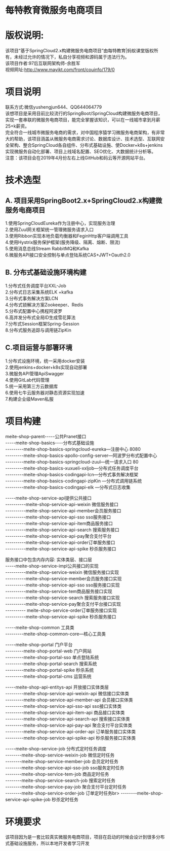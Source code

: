 # 每特教育微服务电商项目
# 版权说明:
该项目“基于SpringCloud2.x构建微服务电商项目”由每特教育|蚂蚁课堂版权所有，未经过允许的情况下，私自分享视频和源码属于违法行为。<br> 
该项目作者:97后互联网架构师-余胜军 <br> 
视频网址:http://www.mayikt.com/front/couinfo/179/0 <br> 
# 项目说明
联系方式:微信yushengjun644、QQ644064779<br> 该想项目是采用目前比较流行的SpringBoot/SpringCloud构建微服务电商项目，实现一套串联的微服务电商项目，能完全掌握该知识，可以在一线城市拿到月薪25+k薪资。<br> 
完全符合一线城市微服务电商的需求，对中国程序猿学习微服务电商架构，有非常大的帮助，该项目涵盖从微服务电商需求讨论、数据库设计、技术选型、互联网安全架构、整合SpringCloud各自组件、分布式基础设施、使Docker+k8s+jenkins实现微服务自动化部署、项目上线域名配置、SEO优化、大数据统计分析等。<br> 
注意：该项目会在2019年4月份左右上线GitHub和码云等开源网站平台。
# 技术选型

## A. 项目采用SpringBoot2.x+SpringCloud2.x构建微服务电商项目
1.使用SpringCloudEureka作为注册中心，实现服务治理<br> 
2.使用Zuul网关框架统一管理微服务请求入口<br> 
3.使用Ribbon实现本地负载均衡器和FeginHttp客户端调用工具<br> 
4.使用Hystrix服务保护框架(服务降级、隔离、熔断、限流)<br> 
5.使用消息总线Stream RabbitMQ和Kafka<br> 
6.微服务API接口安全控制与单点登陆系统CAS+JWT+Oauth2.0<br> 
## B. 分布式基础设施环境构建
1.分布式任务调度平台XXL-Job<br> 
2.分布式日志采集系统ELK +kafka<br> 
3.分布式事务解决方案LCN <br> 
4.分布式锁解决方案Zookeeper、Redis<br> 
5.分布式配置中心携程阿波罗 <br> 
6.高并发分布式全局ID生成雪花算法<br> 
7.分布式Session框架Spring-Session<br> 
8.分布式服务追踪与调用链ZipKin  <br> 

## C.项目运营与部署环境
1.分布式设施环境，统一采用docker安装<br> 
2.使用jenkins+docker+k8s实现自动部署 <br> 
3.微服务API管理ApiSwagger<br> 
4.使用GitLab代码管理 <br> 
5.统一采用第三方云数据库<br> 
6.使用七牛云服务器对静态资源实现加速<br> 
7.构建企业级Maven私服<br> 

# 项目构建

meite-shop-parent-----公共Pranet接口<br> 
-----meite-shop-basics----分布式基础设施<br> 
---------meite-shop-basics-springcloud-eureka—注册中心 8080<br> 
---------meite-shop-basics-apollo-config-server—阿波罗分布式配置中心<br> 
---------meite-shop-basics-springcloud-zuul—统一请求入口 80<br> 
---------meite-shop-basics-xuxueli-xxljob—分布式任务调度平台<br> 
---------meite-shop-basics-codingapi-lcn—分布式事务解决框架<br> 
---------meite-shop-basics-codingapi-zipKin  —分布式调用链系统<br> 
---------meite-shop-basics-codingapi-elk  —分布式日志收集<br> 

-----meite-shop-service-api提供公共接口<br> 
----------meite-shop-service-api-weixin 微信服务接口<br> 
----------meite-shop-service-api-member会员服务接口<br> 
----------meite-shop-service-api-sso  sso服务接口<br> 
----------meite-shop-service-api-item商品服务接口<br> 
----------meite-shop-service-api-search 搜索服务接口<br> 
----------meite-shop-service-api-pay聚合支付平台<br> 
----------meite-shop-service-api-order订单服务接口<br> 
----------meite-shop-service-api-spike 秒杀服务接口<br> 

服务接口中包含内存内容: 实体类层、接口层 <br> 
-----meite-shop-service-impl公共接口的实现<br> 
----------meite-shop-service-weixin 微信服务接口实现<br> 
----------meite-shop-service-member会员服务接口实现<br> 
----------meite-shop-service-api-sso  sso服务接口实现<br> 
----------meite-shop-service-tem商品服务接口实现<br> 
----------meite-shop-service-search 搜索服务接口实现<br> 
----------meite-shop-service-pay聚合支付平台接口实现<br> 
---------- meite-shop-service-order订单服务接口实现<br> 
----------meite-shop-service-api-spike 秒杀服务接口<br> 

-----meite-shop-common 工具类<br> 
---------meite-shop-common-core—核心工具类<br> 

-----meite-shop-portal 门户平台<br> 
---------meite-shop-portal-web 门户网站 <br> 
---------meite-shop-portal-sso 单点登陆系统 <br> 
---------meite-shop-portal-search 搜索系统<br> 
---------meite-shop-portal-spike 秒杀系统<br> 
---------meite-shop-portal-cms 运营系统 <br> 

-----meite-shop-api-entitys-api 开放接口实体类层<br> 
---------meite-shop-service-api-weixin-api 微信接口实体类<br> 
---------meite-shop-service-api-member-api 会员接口实体类<br> 
---------meite-shop-service-api-sso-api  sso接口实体类<br> 
---------meite-shop-service-api-item-api 商品接口实体类<br> 
---------meite-shop-service-api-search-api 搜索接口实体类<br> 
---------meite-shop-service-api-pay-api 聚合支付平台实体类<br> 
---------meite-shop-service-api-order-api 订单服务接口实体类<br> 
---------meite-shop-service-api-spike-api  秒杀服务接口实体类<br> 

-----meite-shop-service-job 分布式定时任务调度<br> 
--------meite-shop-service-weixin-job 微信定时任务<br>
--------meite-shop-service-member-job 会员定时任务<br> 
--------meite-shop-service-api-sso-job  sso服务定时任务<br> 
--------meite-shop-service-tem-job 商品定时任务<br> 
--------meite-shop-service-search-job 搜索定时任务<br> 
--------meite-shop-service-pay-job 聚合支付平台定时任务<br> 
--------meite-shop-service-order-job 订单定时任务br> 
--------meite-shop-service-api-spike-job 秒杀定时任务<br> 
# 环境要求
该项目因为是一套比较真实微服务电商项目，项目在启动的时候会设计到很多分布式基础设施服务，所以本地开发者学习开发
